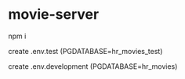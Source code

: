 # movie-server

npm i 

create .env.test (PGDATABASE=hr_movies_test)

create .env.development (PGDATABASE=hr_movies) 
